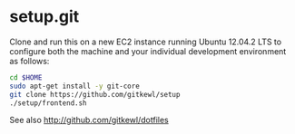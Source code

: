 setup.git
=========
Clone and run this on a new EC2 instance running Ubuntu 12.04.2 LTS to
configure both the machine and your individual development environment as
follows:

```sh
cd $HOME
sudo apt-get install -y git-core
git clone https://github.com/gitkewl/setup
./setup/frontend.sh 
```

See also http://github.com/gitkewl/dotfiles






